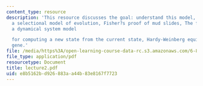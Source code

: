 ```yaml
---
content_type: resource
description: 'This resource discusses the goal: understand this model, the "F=ma",
  a selectional model of evolution, Fisher?s proof of mud slides, The forces of evolution:
  a dynamical system model

  for computing a new state from the current state, Hardy-Weinberg equillibrium, and
  gene.'
file: /media/https%3A/open-learning-course-data-rc.s3.amazonaws.com/6-877j-computational-evolutionary-biology-fall-2005/e8b5162bd926883aa44b83e8167f7723_lecture2.pdf
file_type: application/pdf
resourcetype: Document
title: lecture2.pdf
uid: e8b5162b-d926-883a-a44b-83e8167f7723
---
```

